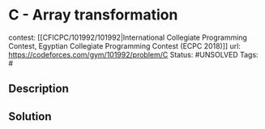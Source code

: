 # C - Array transformation

contest: [[CFICPC/101992/101992|International Collegiate Programming Contest, Egyptian Collegiate Programming Contest (ECPC 2018)]]
url: https://codeforces.com/gym/101992/problem/C
Status: #UNSOLVED
Tags: #

## Description

## Solution

